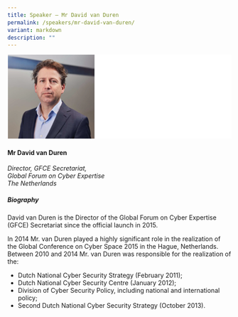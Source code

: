 ```yaml
---
title: Speaker – Mr David van Duren
permalink: /speakers/mr-david-van-duren/
variant: markdown
description: ""
---
```

![](/images/2025%20speakers/David_van_Duren.png)
#### **Mr David van Duren**

*Director, GFCE Secretariat,<br>Global Forum on Cyber Expertise <br>The Netherlands*

##### **Biography**
David van Duren is the Director of the Global Forum on Cyber Expertise (GFCE) Secretariat since the official launch in 2015.

In 2014 Mr. van Duren played a highly significant role in the realization of the Global Conference on Cyber Space 2015 in the Hague, Netherlands. Between 2010 and 2014 Mr. van Duren was responsible for the realization of the:
* Dutch National Cyber Security Strategy (February 2011);
* Dutch National Cyber Security Centre (January 2012);
* Division of Cyber Security Policy, including national and international policy;
* Second Dutch National Cyber Security Strategy (October 2013).